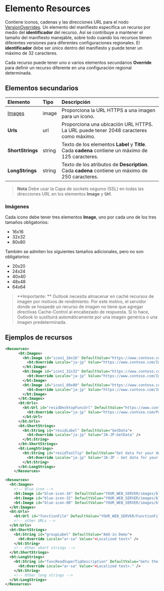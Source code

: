 # Elemento Resources

Contiene iconos, cadenas y las direcciones URL para el nodo [VersionOverrides](./versionoverrides.md). Un elemento del manifiesto especifica un recurso por medio del **identificador** del recurso. Así se contribuye a mantener el tamaño del manifiesto manejable, sobre todo cuando los recursos tienen diferentes versiones para diferentes configuraciones regionales. El **identificador** debe ser único dentro del manifiesto y puede tener un máximo de 32 caracteres.

Cada recurso puede tener uno o varios elementos secundarios **Override** para definir un recurso diferente en una configuración regional determinada.

## Elementos secundarios

|  Elemento |  Tipo  |  Descripción  |
|:-----|:-----|:-----|
|  [Images](#images)            |  image   |  Proporciona la URL HTTPS a una imagen para un icono. |
|  **Urls**                |  url     |  Proporciona una ubicación URL HTTPS. La URL puede tener 2048 caracteres como máximo. |
|  **ShortStrings** |  string  |  Texto de los elementos **Label** y **Title**. Cada **cadena** contiene un máximo de 125 caracteres.|
|  **LongStrings**  |  string  | Texto de los atributos de **Description**. Cada **cadena** contiene un máximo de 250 caracteres.|

>**Nota** Debe usar la Capa de sockets seguros (SSL) en todas las direcciones URL en los elementos **Image** y **Url**.

### Imágenes
Cada icono debe tener tres elementos **Image**, uno por cada uno de los tres tamaños obligatorios:
- 16x16
- 32x32
- 80x80

También se admiten los siguientes tamaños adicionales, pero no son obligatorios:
- 20x20
- 24x24
- 40x40
- 48x48
- 64x64

> **Importante: ** Outlook necesita almacenar en caché recursos de imagen por motivos de rendimiento. Por este motivo, el servidor donde se hospede un recurso de imagen no tiene que agregar directivas Cache-Control al encabezado de respuesta. Si lo hace, Outlook lo sustituirá automáticamente por una imagen genérica o una imagen predeterminada.    


## Ejemplos de recursos 

```XML
<Resources>
      <bt:Images>
        <bt:Image id="icon1_16x16" DefaultValue="https://www.contoso.com/Images/icon_default.png">
          <bt:Override Locale="ja-jp" Value="https://www.contoso.com/Images/ja-jp16-icon_default.png" />
        </bt:Image>
        <bt:Image id="icon1_32x32" DefaultValue="https://www.contoso.com/Images/icon_default.png">
          <bt:Override Locale="ja-jp" Value="https://www.contoso.com/Images/ja-jp32-icon_default.png" />
        </bt:Image>
        <bt:Image id="icon1_80x80" DefaultValue="https://www.contoso.com/Images/icon_default.png">
          <bt:Override Locale="ja-jp" Value="https://www.contoso.com/Images/ja-jp80-icon_default.png" />
        </bt:Image>
      </bt:Images>
      <bt:Urls>
        <bt:Url id="residDesktopFuncUrl" DefaultValue="https://www.contoso.com/Pages/Home.aspx">
          <bt:Override Locale="ja-jp" Value="https://www.contoso.com/Pages/Home.aspx" />
        </bt:Url>
      </bt:Urls>
      <bt:ShortStrings>
        <bt:String id="residLabel" DefaultValue="GetData">
          <bt:Override Locale="ja-jp" Value="JA-JP-GetData" />
        </bt:String>
      </bt:ShortStrings>
      <bt:LongStrings>
        <bt:String id="residToolTip" DefaultValue="Get data for your document.">
          <bt:Override Locale="ja-jp" Value="JA-JP - Get data for your document." />
        </bt:String>
      </bt:LongStrings>
    </Resources>
```


```xml
<Resources>
  <bt:Images>
    <!-- Blue icon -->
    <bt:Image id="blue-icon-16" DefaultValue="YOUR_WEB_SERVER/images/blue-16.png"/>
    <bt:Image id="blue-icon-32" DefaultValue="YOUR_WEB_SERVER/images/blue-32.png"/>
    <bt:Image id="blue-icon-80" DefaultValue="YOUR_WEB_SERVER/images/blue-80.png"/>
  </bt:Images>
  <bt:Urls>
    <bt:Url id="functionFile" DefaultValue="YOUR_WEB_SERVER/FunctionFile/Functions.html"/>
    <!-- other URLs -->
  </bt:Urls>
  <bt:ShortStrings>
    <bt:String id="groupLabel" DefaultValue="Add-in Demo">
      <bt:Override Locale="ar-sa" Value="<Localized text>" />
    </bt:String>
    <!-- Other short strings -->
  </bt:ShortStrings>
  <bt:LongStrings>
    <bt:String id="funcReadSuperTipDescription" DefaultValue="Gets the subject of the message or appointment.">
      <bt:Override Locale="ar-sa" Value="<Localized text>." />
    </bt:String>
    <!-- Other long strings -->
  </bt:LongStrings>
</Resources>
```

